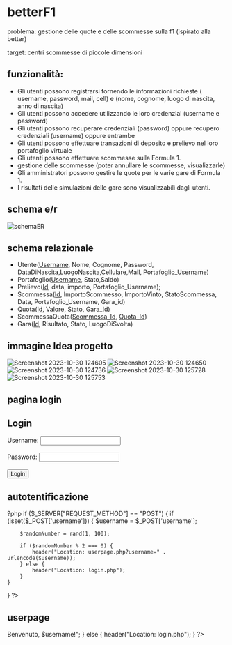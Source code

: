 # betterF1

problema: gestione delle quote e delle scommesse sulla f1 (ispirato alla better)

target: centri scommesse di piccole dimensioni

## funzionalità:
- Gli utenti possono registrarsi fornendo le informazioni richieste ( username, password, mail, cell) e (nome, cognome, luogo di nascita, anno di nascita)
- Gli utenti possono accedere utilizzando le loro credenzial (username e password)
- Gli utenti possono recuperare credenziali (password) oppure recupero credenziali (username) oppure entrambe
- Gli utenti possono effettuare transazioni di deposito e prelievo nel loro portafoglio virtuale
- Gli utenti possono effettuare scommesse sulla Formula 1.
- gestione delle scommesse (poter annullare le scommesse, visualizzarle)
- Gli amministratori possono gestire le quote per le varie gare di Formula 1.
- I risultati delle simulazioni delle gare sono visualizzabili dagli utenti.


## schema e/r
![schemaER](https://github.com/nicolabresciani/betterF1/assets/101709282/d86b432d-ebc2-4017-8e96-78a2adaf5f29)






## schema relazionale
 - Utente(<ins>Username</ins>, Nome, Cognome, Password, DataDiNascita,LuogoNascita,Cellulare,Mail, Portafoglio_Username)
 - Portafoglio(<ins>Username</ins>, Stato,Saldo)
 - Prelievo(<ins>Id</ins>, data, importo, Portafoglio_Username);
 - Scommessa(<ins>Id</ins>, ImportoScommesso, ImportoVinto, StatoScommessa, Data, Portafoglio_Username, Gara_id)
 - Quota(<ins>Id</ins>, Valore, Stato, Gara_Id)
 - ScommessaQuota(<ins>Scommessa_Id</ins>, <ins>Quota_Id</ins>)
 - Gara(<ins>Id</ins>, Risultato, Stato, LuogoDiSvolta)





## immagine Idea progetto
![Screenshot 2023-10-30 124605](https://github.com/nicolabresciani/betterF1/assets/101709282/c4a65f3f-4bbc-495b-aa68-a6455c455e50)
![Screenshot 2023-10-30 124650](https://github.com/nicolabresciani/betterF1/assets/101709282/9276a2b4-d547-4f94-8f66-5360d9b1b2c4)
![Screenshot 2023-10-30 124736](https://github.com/nicolabresciani/betterF1/assets/101709282/659aa23f-dda3-4ff1-9199-2db008fa4a90)
![Screenshot 2023-10-30 125728](https://github.com/nicolabresciani/betterF1/assets/101709282/7129b54e-0136-45f8-a05a-c8bdd7cae0c9)
![Screenshot 2023-10-30 125753](https://github.com/nicolabresciani/betterF1/assets/101709282/eaea51d6-bb07-4d17-ad48-70b2275489dc)


## pagina login
<!DOCTYPE html>
<html>
<head>
</head>
<body>
    <h2>Login</h2>
    <form action="authentication.php" method="post">
        <label for="username">Username:</label>
        <input type="text" id="username" name="username"><br><br>
        <label for="password">Password:</label>
        <input type="password" id="password" name="password"><br><br>
        <input type="submit" value="Login">
    </form>
</body>
</html>

## autotentificazione
?php
if ($_SERVER["REQUEST_METHOD"] == "POST") {
    if (isset($_POST['username'])) {
        $username = $_POST['username'];
        
        $randomNumber = rand(1, 100);
        
        if ($randomNumber % 2 === 0) {
            header("Location: userpage.php?username=" . urlencode($username));
        } else {
            header("Location: login.php");
        }
    }
}
?>
## userpage
<?php
if ($_SERVER["REQUEST_METHOD"] == "GET" && isset($_GET['username'])) {
    $username = $_GET['username'];
    
    echo "<h2>Benvenuto, $username!</h2>";
} else {
    header("Location: login.php");
}
?>
